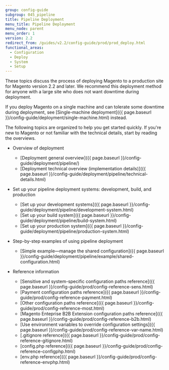 ```yaml
---
group: config-guide
subgroup: 045_pipeline
title: Pipeline Deployment
menu_title: Pipeline Deployment
menu_node: parent
menu_order: 1
version: 2.2
redirect_from: /guides/v2.2/config-guide/prod/prod_deploy.html
functional_areas:
  - Configuration
  - Deploy
  - System
  - Setup
---
```


These topics discuss the process of deploying Magento to a production site for Magento version 2.2 and later. We recommend this deployment method for anyone with a large site who does not want downtime during deployment.

If you deploy Magento on a single machine and can tolerate some downtime during deployment, see [Single-machine deployment]({{ page.baseurl }}/config-guide/deployment/single-machine.html) instead.

The following topics are organized to help you get started quickly. If you're new to Magento or not familiar with the technical details, start by reading the overviews.

*	Overview of deployment

	*	[Deployment general overview]({{ page.baseurl }}/config-guide/deployment/pipeline/)
	*	[Deployment technical overview (implementation details)]({{ page.baseurl }}/config-guide/deployment/pipeline/technical-details.html)

*	Set up your pipeline deployment systems: development, build, and production

	*	[Set up your development systems]({{ page.baseurl }}/config-guide/deployment/pipeline/development-system.html)
	*	[Set up your build system]({{ page.baseurl }}/config-guide/deployment/pipeline/build-system.html)
	*	[Set up your production system]({{ page.baseurl }}/config-guide/deployment/pipeline/production-system.html)

*	Step-by-step examples of using pipeline deployment

	*	[Simple example&mdash;manage the shared configuration]({{ page.baseurl }}/config-guide/deployment/pipeline/example/shared-configuration.html)

*	Reference information

	*	[Sensitive and system-specific configuration paths reference]({{ page.baseurl }}/config-guide/prod/config-reference-sens.html)
	*	[Payment configuration paths reference]({{ page.baseurl }}/config-guide/prod/config-reference-payment.html)
	*	[Other configuration paths reference]({{ page.baseurl }}/config-guide/prod/config-reference-most.html)
	*	[Magento Enteprise B2B Extension configuration paths reference]({{ page.baseurl }}/config-guide/prod/config-reference-b2b.html)
	*	[Use environment variables to override configuration settings]({{ page.baseurl }}/config-guide/prod/config-reference-var-name.html)
	*	[.gitignore reference]({{ page.baseurl }}/config-guide/prod/config-reference-gitignore.html)
	*	[config.php reference]({{ page.baseurl }}/config-guide/prod/config-reference-configphp.html)
	*	[env.php reference]({{ page.baseurl }}/config-guide/prod/config-reference-envphp.html)

